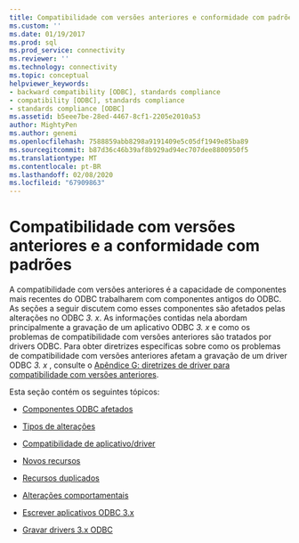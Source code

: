 ```yaml
---
title: Compatibilidade com versões anteriores e conformidade com padrões | Microsoft Docs
ms.custom: ''
ms.date: 01/19/2017
ms.prod: sql
ms.prod_service: connectivity
ms.reviewer: ''
ms.technology: connectivity
ms.topic: conceptual
helpviewer_keywords:
- backward compatibility [ODBC], standards compliance
- compatibility [ODBC], standards compliance
- standards compliance [ODBC]
ms.assetid: b5eee7be-28ed-4467-8cf1-2205e2010a53
author: MightyPen
ms.author: genemi
ms.openlocfilehash: 7588859abb8298a9191409e5c05df1949e85ba89
ms.sourcegitcommit: b87d36c46b39af8b929ad94ec707dee8800950f5
ms.translationtype: MT
ms.contentlocale: pt-BR
ms.lasthandoff: 02/08/2020
ms.locfileid: "67909863"
---
```

# <a name="backward-compatibility-and-standards-compliance"></a>Compatibilidade com versões anteriores e a conformidade com padrões
A compatibilidade com versões anteriores é a capacidade de componentes mais recentes do ODBC trabalharem com componentes antigos do ODBC. As seções a seguir discutem como esses componentes são afetados pelas alterações no ODBC *3. x*. As informações contidas nela abordam principalmente a gravação de um aplicativo ODBC *3. x* e como os problemas de compatibilidade com versões anteriores são tratados por drivers ODBC. Para obter diretrizes específicas sobre como os problemas de compatibilidade com versões anteriores afetam a gravação de um driver ODBC *3. x* , consulte o [Apêndice G: diretrizes de driver para compatibilidade com versões anteriores](../../../odbc/reference/appendixes/appendix-g-driver-guidelines-for-backward-compatibility.md).  
  
 Esta seção contém os seguintes tópicos:  
  
-   [Componentes ODBC afetados](../../../odbc/reference/develop-app/affected-odbc-components.md)  
  
-   [Tipos de alterações](../../../odbc/reference/develop-app/types-of-changes.md)  
  
-   [Compatibilidade de aplicativo/driver](../../../odbc/reference/develop-app/application-and-driver-compatibility.md)  
  
-   [Novos recursos](../../../odbc/reference/develop-app/new-features.md)  
  
-   [Recursos duplicados](../../../odbc/reference/develop-app/duplicated-features.md)  
  
-   [Alterações comportamentais](../../../odbc/reference/develop-app/behavioral-changes.md)  
  
-   [Escrever aplicativos ODBC 3.x](../../../odbc/reference/develop-app/writing-odbc-3-x-applications.md)  
  
-   [Gravar drivers 3.x ODBC](../../../odbc/reference/develop-app/writing-odbc-3-x-drivers.md)
